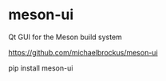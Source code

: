 # meson-ui

Qt GUI for the Meson build system

https://github.com/michaelbrockus/meson-ui

pip install meson-ui

